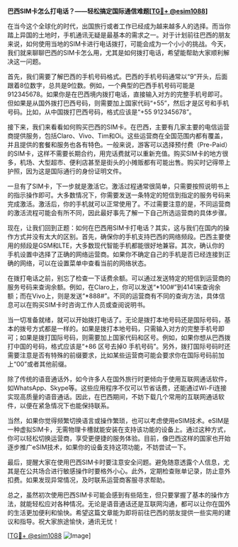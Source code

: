 **巴西SIM卡怎么打电话？——轻松搞定国际通信难题[[TG💪+ @esim1088](https://t.me/s/esim1088)]**

在当今这个全球化的时代，出国旅行或者工作已经成为越来越多人的选择。而当你踏上异国的土地时，手机通讯无疑是最基本的需求之一。对于计划前往巴西的朋友来说，如何使用当地的SIM卡进行电话拨打，可能会成为一个小小的挑战。今天，我们就来聊聊巴西的SIM卡怎么用，尤其是如何拨打电话，希望能帮助大家顺利解决这一问题。

首先，我们需要了解巴西的手机号码格式。巴西的手机号码通常以“9”开头，后面跟着8位数字，总共是9位数。例如，一个典型的巴西手机号码可能是912345678。如果你是在巴西境内拨打电话，直接输入对方的完整手机号即可。但如果是从国外拨打巴西号码，则需要加上国家代码“+55”，然后才是区号和手机号码。比如，从中国拨打巴西号码，格式应该是“+55 912345678”。

接下来，我们来看看如何购买巴西的SIM卡。在巴西，主要有几家主要的电信运营商提供服务，包括Claro、Vivo、Tim和Oi。这些运营商在全国范围内都有覆盖，并且提供的套餐和服务也各有特色。一般来说，游客可以选择预付费（Pre-Paid）的SIM卡，这样不需要长期合约，用完话费就可以重新充值。购买SIM卡的地方很多，机场、大型超市、便利店甚至是街头的小摊贩都有可能出售。购买时记得带上护照，因为这是国际通行的身份证明文件。

一旦有了SIM卡，下一步就是激活它。激活过程通常很简单，只需要按照说明书上的指示操作即可。大多数情况下，你需要发送一条特定的短信到指定的服务号码来完成激活。激活后，你的手机就可以正常使用了。不过需要注意的是，不同运营商的激活流程可能会有所不同，因此最好事先了解一下自己所选运营商的具体步骤。

现在，让我们回到正题：如何在巴西用SIM卡打电话？其实，这与我们在国内的操作方式并没有太大的区别。首先，确保你的手机支持巴西的网络频段。巴西主要使用的频段是GSM和LTE，大多数现代智能手机都能很好地兼容。其次，确认你的手机设置中选择了正确的网络运营商。如果你不确定自己的手机是否已经连接到正确的网络，可以在设置菜单中查看当前的网络状态。

在拨打电话之前，别忘了检查一下话费余额。可以通过发送特定的短信到运营商的服务号码来查询余额。例如，在Claro上，你可以发送“*100#”到4141来查询余额；而在Vivo上，则是发送“*888#”。不同的运营商有不同的查询方法，具体信息可以在购买SIM卡时咨询工作人员或查阅说明书。

当一切准备就绪，就可以开始拨打电话了。无论是拨打本地号码还是国际号码，基本的拨号方式都是一样的。如果是拨打本地号码，只需输入对方的完整手机号即可；如果是拨打国际号码，则需要加上国家代码和区号。例如，如果你想从巴西拨打中国的号码，格式应该是“+86 区号去掉0 手机号码”。另外，拨打国际号码时还需要注意是否有特殊的前缀要求，比如某些运营商可能会要求你在国际号码前加上“00”或者其他前缀。

除了传统的语音通话外，如今许多人在国外旅行时更倾向于使用互联网通话软件，如WhatsApp、Skype等。这些应用程序不仅可以节省话费，还能通过Wi-Fi连接实现高质量的语音通话。因此，在巴西期间，不妨下载几个常用的互联网通话软件，以便在紧急情况下也能保持联系。

当然，如果你觉得频繁切换语言或操作繁琐，也可以考虑使用eSIM技术。eSIM是一种虚拟SIM卡，无需物理卡槽就能安装在支持该功能的设备上。通过这种方式，你可以轻松切换运营商，享受更便捷的服务体验。目前，像巴西这样的国家也开始逐步推广eSIM技术，如果你的设备支持这项功能，不妨尝试一下。

最后，提醒大家在使用巴西SIM卡时要注意安全问题。避免随意透露个人信息，尤其是在公共场合进行敏感操作时要格外小心。此外，定期检查账单记录，防止意外扣费。如果发现异常情况，及时联系运营商客服寻求帮助。

总之，虽然初次使用巴西SIM卡可能会感到有些陌生，但只要掌握了基本的操作方法，就能轻松应对各种情况。无论是语音通话还是互联网沟通，都可以让你在国外的生活更加便利和愉快。希望这篇文章能为即将前往巴西的朋友提供一些实用的建议和指导。祝大家旅途愉快，通讯无忧！

[[TG💪+ @esim1088](https://t.me/s/esim1088) ![Image](https://i.postimg.cc/4NQfJmqS/Snipaste-2025-05-13-00-14-12.png)]